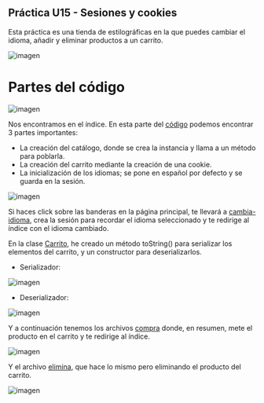 ## Práctica U15 - Sesiones y cookies
Esta práctica es una tienda de estilográficas en la que puedes cambiar el idioma, añadir y eliminar productos a un carrito.

![imagen](https://github.com/rocigonf/TiendaDeEstilograficas/assets/116120484/43a91f46-c75f-49ca-8c2c-e3b8e70f39c1)

# Partes del código
![imagen](https://github.com/rocigonf/TiendaDeEstilograficas/assets/116120484/aacb6487-c87d-41d7-abac-b1393cd603f4)

Nos encontramos en el índice. En esta parte del [código](web/index.jsp#L31) podemos encontrar 3 partes importantes:
- La creación del catálogo, donde se crea la instancia y llama a un método para poblarla.
- La creación del carrito mediante la creación de una cookie.
- La inicialización de los idiomas; se pone en español por defecto y se guarda en la sesión.

![imagen](https://github.com/rocigonf/TiendaDeEstilograficas/assets/116120484/3891df91-05ba-4939-b0ff-e660eff5d0fa)

Si haces click sobre las banderas en la página principal, te llevará a [cambia-idioma](web/cambia-idioma.jsp), crea la sesión para recordar el idioma seleccionado y te redirige al índice con el idioma cambiado.

En la clase [Carrito](src/java/clases/Carrito.java), he creado un método toString() para serializar los elementos del carrito, y un constructor para deserializarlos.

- Serializador:

![imagen](https://github.com/rocigonf/TiendaDeEstilograficas/assets/116120484/9289e418-a493-4120-8819-89b0ea855af8)

- Deserializador:

![imagen](https://github.com/rocigonf/TiendaDeEstilograficas/assets/116120484/85a6803a-98c8-49bd-be8a-cc407f200f18)

Y a continuación tenemos los archivos [compra](web/compra.jsp) donde, en resumen, mete el producto en el carrito y te redirige al índice.

![imagen](https://github.com/rocigonf/TiendaDeEstilograficas/assets/116120484/f0e1b48e-d833-4cf1-b36a-a3befe3b16ea)

Y el archivo [elimina](web/elimina.jsp), que hace lo mismo pero eliminando el producto del carrito.

![imagen](https://github.com/rocigonf/TiendaDeEstilograficas/assets/116120484/0d44ac75-c47c-458e-ae2c-e991231845a1)



